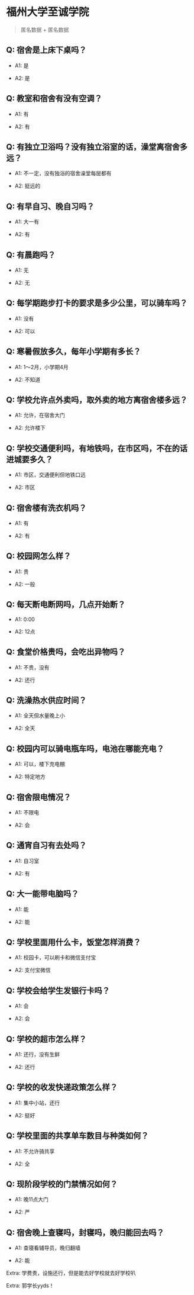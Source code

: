 # 福州大学至诚学院

> 匿名数据 + 匿名数据

## Q: 宿舍是上床下桌吗？

- A1: 是

- A2: 是

## Q: 教室和宿舍有没有空调？

- A1: 有

- A2: 有

## Q: 有独立卫浴吗？没有独立浴室的话，澡堂离宿舍多远？

- A1: 不一定，没有独浴的宿舍澡堂每层都有

- A2: 挺远的

## Q: 有早自习、晚自习吗？

- A1: 大一有

- A2: 有

## Q: 有晨跑吗？

- A1: 无

- A2: 无

## Q: 每学期跑步打卡的要求是多少公里，可以骑车吗？

- A1: 没有

- A2: 可以

## Q: 寒暑假放多久，每年小学期有多长？

- A1: 1～2月，小学期4月

- A2: 不知道

## Q: 学校允许点外卖吗，取外卖的地方离宿舍楼多远？

- A1: 允许，在宿舍大门

- A2: 允许楼下

## Q: 学校交通便利吗，有地铁吗，在市区吗，不在的话进城要多久？

- A1: 市区，交通便利但地铁口远

- A2: 市区

## Q: 宿舍楼有洗衣机吗？

- A1: 有

- A2: 有

## Q: 校园网怎么样？

- A1: 贵

- A2: 一般

## Q: 每天断电断网吗，几点开始断？

- A1: 0:00

- A2: 12点

## Q: 食堂价格贵吗，会吃出异物吗？

- A1: 不贵，没有

- A2: 还行

## Q: 洗澡热水供应时间？

- A1: 全天但水量晚上小

- A2: 全天

## Q: 校园内可以骑电瓶车吗，电池在哪能充电？

- A1: 可以，楼下充电棚

- A2: 特定地方

## Q: 宿舍限电情况？

- A1: 不限电

- A2: 会

## Q: 通宵自习有去处吗？

- A1: 自习室

- A2: 有

## Q: 大一能带电脑吗？

- A1: 能

- A2: 能

## Q: 学校里面用什么卡，饭堂怎样消费？

- A1: 校园卡，可以刷卡和微信支付宝

- A2: 支付宝微信

## Q: 学校会给学生发银行卡吗？

- A1: 会

- A2: 会

## Q: 学校的超市怎么样？

- A1: 还行，没有生鲜

- A2: 还行

## Q: 学校的收发快递政策怎么样？

- A1: 集中小站，还行

- A2: 挺好

## Q: 学校里面的共享单车数目与种类如何？

- A1: 不允许骑共享

- A2: 全

## Q: 现阶段学校的门禁情况如何？

- A1: 晚11点大门

- A2: 严

## Q: 宿舍晚上查寝吗，封寝吗，晚归能回去吗？

- A1: 查寝看辅导员，晚归翻墙

- A2: 能

Extra: 学费贵，设施还行，但是能去好学校就去好学校叭

Extra: 郭学长yyds！